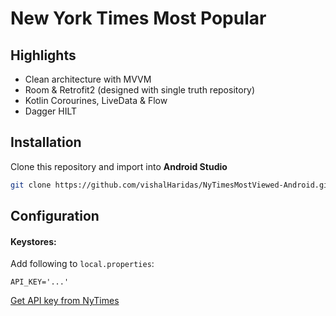 # New York Times Most Popular 

## Highlights
* Clean architecture with MVVM
* Room & Retrofit2 (designed with single truth repository)
* Kotlin Corourines, LiveData & Flow
* Dagger HILT  

## Installation
Clone this repository and import into **Android Studio**
```bash
git clone https://github.com/vishalHaridas/NyTimesMostViewed-Android.git
```

## Configuration
#### Keystores:
Add following to `local.properties`:
```
API_KEY='...'
```
[Get API key from NyTimes](https://developer.nytimes.com/apis)

